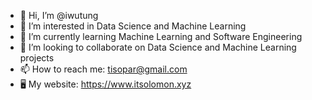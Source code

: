 - 👋 Hi, I’m @iwutung
- 👀 I’m interested in Data Science and Machine Learning
- 🌱 I’m currently learning Machine Learning and Software Engineering
- 💞️ I’m looking to collaborate on Data Science and Machine Learning projects
- 📫 How to reach me: tisopar@gmail.com
- 🖥 My website: https://www.itsolomon.xyz
<!---
iwutung/iwutung is a ✨ special ✨ repository because its `README.md` (this file) appears on your GitHub profile.
You can click the Preview link to take a look at your changes.
--->
